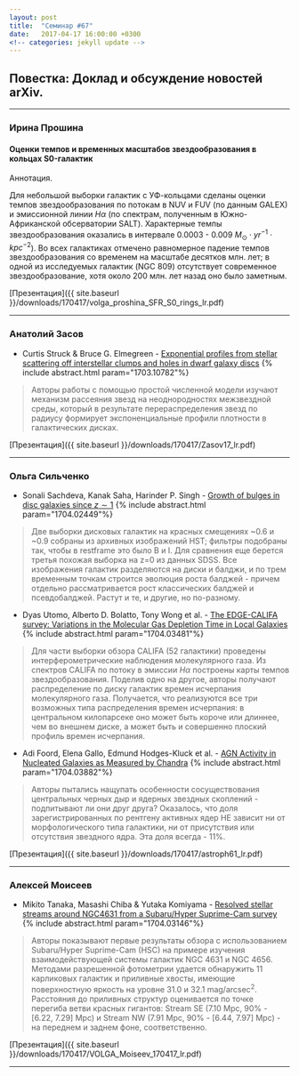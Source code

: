 ```yaml
---
layout: post
title:  "Семинар #67"
date:   2017-04-17 16:00:00 +0300
<!-- categories: jekyll update -->
---
```

## Повестка: Доклад и обсуждение новостей arXiv.

***

### Ирина Прошина

#### **Оценки темпов и временных масштабов звездообразования в кольцах S0-галактик**

Аннотация.

Для небольшой выборки галактик с УФ-кольцами сделаны оценки темпов звездообразования по потокам в NUV и FUV (по данным GALEX) и эмиссионной линии $H\alpha$ (по спектрам, полученным в Южно-Африканской обсерватории SALT). Характерные темпы звездообразования оказались в интервале 0.0003 - 0.009 $M_\odot \cdot yr^{-1} \cdot kpc^{-2}$). Во всех галактиках отмечено равномерное падение темпов звездообразования со временем на масштабе десятков млн. лет; в одной из исследуемых галактик (NGC 809) отсутствует современное звездообразование, хотя около 200 млн. лет назад оно было заметным.

[Презентация]({{ site.baseurl  }}/downloads/170417/volga_proshina_SFR_S0_rings_lr.pdf)

***

### Анатолий Засов

- Curtis Struck & Bruce G. Elmegreen - [Exponential profiles from stellar scattering off interstellar clumps and holes in dwarf galaxy discs](https://arxiv.org/abs/1704.03831) {% include abstract.html param="1703.10782"%}

> Авторы работы с помощью простой численной модели изучают механизм рассеяния звезд на неоднородностях межзвездной среды, который в результате перераспределения звезд по радиусу формирует экспоненциальные профили плотности в галактических дисках.

[Презентация]({{ site.baseurl  }}/downloads/170417/Zasov17_lr.pdf)

***

### Ольга Сильченко

- Sonali Sachdeva, Kanak Saha, Harinder P. Singh - [Growth of bulges in disc galaxies since $z\sim1$](https://arxiv.org/abs/1704.02449) {% include abstract.html param="1704.02449"%}

> Две выборки дисковых галактик на красных смещениях ~0.6 и ~0.9 собраны из
архивных изображений HST; фильтры подобраны так, чтобы в restframe это
было B и I. Для сравнения еще берется третья похожая выборка на z=0 из
данных SDSS. Все изображения галактик разделяются на диски и балджи, и
по трем временным точкам строится эволюция роста балджей - причем отдельно
рассматривается рост классических балджей и псевдобалджей. Растут и те,
и другие, но по-разному. 

- Dyas Utomo, Alberto D. Bolatto, Tony Wong et al. - [The EDGE-CALIFA survey: Variations in the Molecular Gas Depletion Time in Local Galaxies](https://arxiv.org/abs/1704.03481) {% include abstract.html param="1704.03481"%}

> Для части выборки обзора CALIFA (52 галактики) проведены интерферометрические наблюдения
молекулярного газа. Из спектров CALIFA по потоку в эмиссии $H\alpha$ построены карты
темпов звездообразования. Поделив одно на другое, авторы получают распределение
по диску галактик времен исчерпания молекулярного газа. Получается, что реализуются
все три возможных типа распределения времен исчерпания: в центральном килопарсеке
оно может быть короче или длиннее, чем во внешнем диске, а может быть и совершенно
плоский профиль времен исчерпания.

- Adi Foord, Elena Gallo, Edmund Hodges-Kluck et al. - [AGN Activity in Nucleated Galaxies as Measured by Chandra](https://arxiv.org/abs/1704.03882) {% include abstract.html param="1704.03882"%}

> Авторы пытались нащупать особенности сосуществования центральных черных дыр
и ядерных звездных скоплений - подпитывают ли они друг друга? Оказалось, что
доля зарегистрированных по рентгену активных ядер НЕ зависит ни от морфологического
типа галактики, ни от присутствия или отсутствия звездного ядра. Эта доля
всегда - 11%. 

[Презентация]({{ site.baseurl  }}/downloads/170417/astroph61_lr.pdf)

***

### Алексей Моисеев

- Mikito Tanaka, Masashi Chiba & Yutaka Komiyama - [Resolved stellar streams around NGC4631 from a Subaru/Hyper Suprime-Cam survey](https://arxiv.org/abs/1704.03146) {% include abstract.html param="1704.03146"%}

> Авторы показывают первые результаты обзора с использованием Subaru/Hyper Suprime-Cam (HSC) на примере изучения взаимодействующей системы галактик NGC 4631 и NGC 4656. Методами разрешенной фотометрии удается обнаружить 11 карликовых галактик и приливные хвосты, имеющие поверхностную яркость на уровне 31.0 и 32.1 mag/arcsec$^2$. Расстояния до приливных структур оценивается по точке перегиба ветви красных гигантов: Stream SE (7.10 Mpc, 90% - [6.22, 7.29] Mpc) и Stream NW (7.91 Mpc, 90% - [6.44, 7.97] Mpc) - на переднем и заднем фоне, соответственно.

[Презентация]({{ site.baseurl  }}/downloads/170417/VOLGA_Moiseev_170417_lr.pdf)

***
